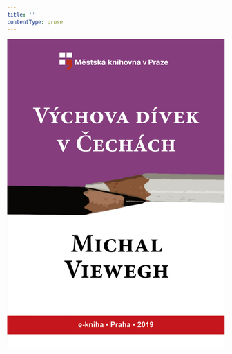 ```yaml
---
title: ''
contentType: prose
---
```


<section>

![obalka_vychova_divek_v_cechach.jpg](./resources/obalka_vychova_divek_v_fmt.jpeg)

</section>
